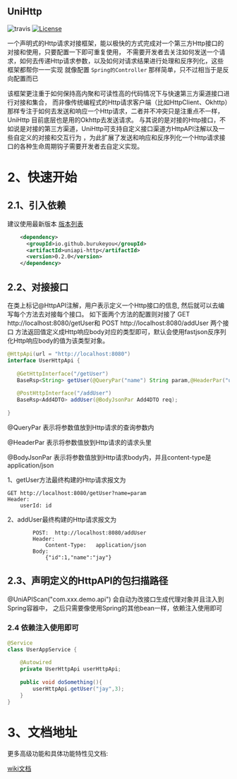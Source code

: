 


UniHttp
-------
![travis](https://travis-ci.org/nRo/DataFrame.svg?branch=master)
[![License](http://img.shields.io/badge/license-apache%202-brightgreen.svg)](https://github.com/burukeYou/fast-retry/blob/main/LICENSE)


一个声明式的Http请求对接框架，能以极快的方式完成对一个第三方Http接口的对接和使用，只要配置一下即可重复使用，
不需要开发者去关注如何发送一个请求，如何去传递Http请求参数，以及如何对请求结果进行处理和反序列化，这些框架都帮你一一实现 
就像配置 `Spring的Controller` 那样简单，只不过相当于是反向配置而已

该框架更注重于如何保持高内聚和可读性高的代码情况下与快速第三方渠道接口进行对接和集合，
而非像传统编程式的Http请求客户端（比如HttpClient、Okhttp）那样专注于如何去发送和响应一个Http请求，二者并不冲突只是注重点不一样，UniHttp 目前底层也是用的Okhttp去发送请求。
与其说的是对接的Http接口，不如说是对接的第三方渠道，UniHttp可支持自定义接口渠道方HttpAPI注解以及一些自定义的对接和交互行为 ，为此扩展了发送和响应和反序列化一个Http请求接口的各种生命周期钩子需要开发者去自定义实现。



# 2、快速开始
## 2.1、引入依赖

建议使用最新版本 [版本列表](https://central.sonatype.com/artifact/io.github.burukeyou/uniapi-http/versions)

```xml
    <dependency>
      <groupId>io.github.burukeyou</groupId>
      <artifactId>uniapi-http</artifactId>
      <version>0.2.0</version>
    </dependency>
```

## 2.2、对接接口
在类上标记@HttpAPI注解，用户表示定义一个Http接口的信息, 然后就可以去编写每个方法去对接每个接口。 
如下面两个方法的配置则对接了 GET http://localhost:8080/getUser和 POST http://localhost:8080/addUser 两个接口
方法返回值定义成Http响应body对应的类型即可，默认会使用fastjson反序列化Http响应body的值为该类型对象。

```java
@HttpApi(url = "http://localhost:8080")
interface UserHttpApi {
    
   @GetHttpInterface("/getUser")
   BaseRsp<String> getUser(@QueryPar("name") String param,@HeaderPar("userId") Integer id);
    
   @PostHttpInterface("/addUser")
   BaseRsp<Add4DTO> addUser(@BodyJsonPar Add4DTO req);
   
}
```

@QueryPar 表示将参数值放到Http请求的查询参数内

@HeaderPar    表示将参数值放到Http请求的请求头里

@BodyJsonPar 表示将参数值放到Http请求body内，并且content-type是application/json


1、getUser方法最终构建的Http请求报文为
```
GET http://localhost:8080/getUser?name=param
Header:
    userId: id
```
 
 
2、addUser最终构建的Http请求报文为 
```
        POST:  http://localhost:8080/addUser 
        Header: 
            Content-Type:   application/json
        Body:
            {"id":1,"name":"jay"}
```



## 2.3、声明定义的HttpAPI的包扫描路径

@UniAPIScan("com.xxx.demo.api") 会自动为改接口生成代理对象并且注入到Spring容器中，
之后只需要像使用Spring的其他bean一样，依赖注入使用即可

### 2.4 依赖注入使用即可

```java
@Service
class UserAppService {
    
    @Autowired
    private UserHttpApi userHttpApi;
    
    public void doSomething(){
        userHttpApi.getUser("jay",3);
    }
} 

```

# 3、文档地址
更多高级功能和具体功能特性见文档: 

[wiki文档](https://github.com/burukeYou/UniAPI/wiki)







